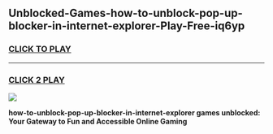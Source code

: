 
## Unblocked-Games-how-to-unblock-pop-up-blocker-in-internet-explorer-Play-Free-iq6yp
<h3>
<a href="https://premium76.site?title=how-to-unblock-pop-up-blocker-in-internet-explorer&ref=10A">CLICK TO PLAY</a></h3>
<hr>

<h3>
<a href="https://premium76.site?title=how-to-unblock-pop-up-blocker-in-internet-explorer&ref=10A">CLICK 2 PLAY</a>
  
</h3>

<a href="https://premium76.site?title=how-to-unblock-pop-up-blocker-in-internet-explorer&ref=10A"><img src="https://clearcache.store/games.png"></a>


**how-to-unblock-pop-up-blocker-in-internet-explorer games unblocked: Your Gateway to Fun and Accessible Online Gaming**
